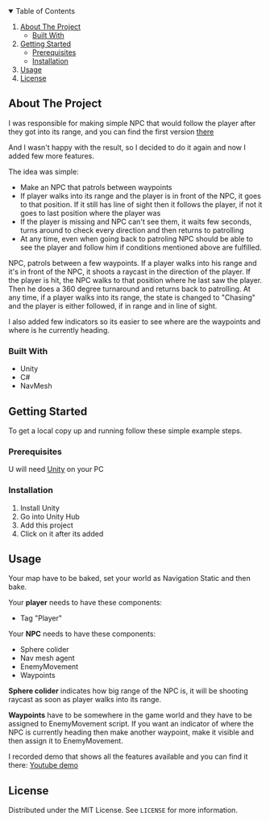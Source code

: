 <!-- TABLE OF CONTENTS -->
<details open="open">
  <summary>Table of Contents</summary>
  <ol>
    <li>
      <a href="#about-the-project">About The Project</a>
      <ul>
        <li><a href="#built-with">Built With</a></li>
      </ul>
    </li>
    <li>
      <a href="#getting-started">Getting Started</a>
      <ul>
        <li><a href="#prerequisites">Prerequisites</a></li>
        <li><a href="#installation">Installation</a></li>
      </ul>
    </li>
    <li><a href="#usage">Usage</a></li>
    <li><a href="#license">License</a></li>
  </ol>
</details>



<!-- ABOUT THE PROJECT -->
## About The Project

I was responsible for making simple NPC that would follow the player after they got into its range, and you can find the first version <a href="https://github.com/Maciejlys/znajdzgomator2000">there</a>

And I wasn't happy with the result, so I decided to do it again and now I added few more features.

The idea  was simple:
* Make an NPC that patrols between waypoints
* If player walks into its range and the player is in front of the NPC, it goes to that position. If it still has line of sight then it follows the player, if not it goes to last position where the player was
* If the player is missing and NPC can't see them, it waits few seconds, turns around to check every direction and then returns to patrolling
* At any time, even when going back to patroling NPC should be able to see the player and follow him if conditions mentioned above are fulfilled.

NPC, patrols between a few waypoints. If a player walks into his range and it's in front of the NPC, it shoots a raycast in the direction of the player. If the player is hit, the NPC walks to that position where he last saw the player. Then he does a 360 degree turnaround and returns back to patrolling. At any time, if a player walks into its range, the state is changed to "Chasing" and the player is either followed, if in range and in line of sight.

I also added few indicators so its easier to see where are the waypoints and where is he currently heading.


### Built With

* Unity
* C#
* NavMesh


<!-- GETTING STARTED -->
## Getting Started

To get a local copy up and running follow these simple example steps.

### Prerequisites

U will need <a href="https://unity3d.com/get-unity/download">Unity</a> on your PC

### Installation

1. Install Unity
2. Go into Unity Hub
3. Add this project
4. Click on it after its added


<!-- USAGE EXAMPLES -->
## Usage

Your map have to be baked, set your world as Navigation Static and then bake.

Your **player** needs to have these components:
* Tag "Player"

Your **NPC** needs to have these components:
* Sphere colider
* Nav mesh agent
* EnemyMovement
* Waypoints

**Sphere colider** indicates how big range of the NPC is, it will be shooting raycast as soon as player walks into its range.

**Waypoints** have to be somewhere in the game world and they have to be assigned to EnemyMovement script. If you want an indicator of where the NPC is currently heading then
make another waypoint, make it visible and then assign it to EnemyMovement.


I recorded demo that shows all the features available and you can find it there: <a href="https://youtu.be/UZbOzIOV_SU" target="_blank"> Youtube demo </a>


<!-- LICENSE -->
## License

Distributed under the MIT License. See `LICENSE` for more information.

